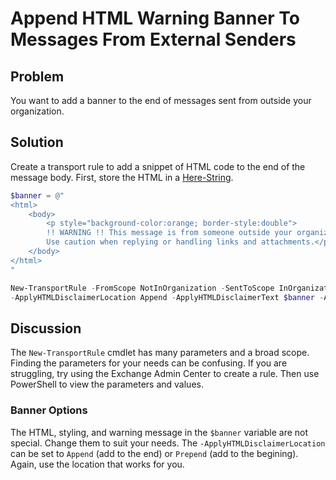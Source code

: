 # Append HTML Warning Banner To Messages From External Senders

## Problem

You want to add a banner to the end of messages sent from outside your organization.

## Solution

Create a transport rule to add a snippet of HTML code to the end of the message body.
First, store the HTML in a [Here-String](https://docs.microsoft.com/en-us/powershell/module/microsoft.powershell.core/about/about_quoting_rules?view=powershell-7.2#here-strings).

```powershell
$banner = @"
<html>
    <body>
        <p style="background-color:orange; border-style:double">
        !! WARNING !! This message is from someone outside your organization.
        Use caution when replying or handling links and attachments.</p>
    </body>
</html>
"
```

```powershell
New-TransportRule -FromScope NotInOrganization -SentToScope InOrganization `
-ApplyHTMLDisclaimerLocation Append -ApplyHTMLDisclaimerText $banner -ApplyHTMLDisclaimerFallBackAction Wrap
```

## Discussion

The `New-TransportRule` cmdlet has many parameters and a broad scope.
Finding the parameters for your needs can be confusing.
If you are struggling, try using the Exchange Admin Center to create a rule.
Then use PowerShell to view the parameters and values.

### Banner Options

The HTML, styling, and warning message in the `$banner` variable are not special.
Change them to suit your needs.
The `-ApplyHTMLDisclaimerLocation` can be set to `Append` (add to the end) or `Prepend` (add to the begining).
Again, use the location that works for you.
